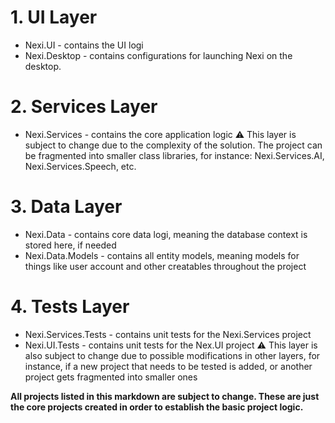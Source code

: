 # 1. UI Layer
- Nexi.UI - contains the UI logi
- Nexi.Desktop - contains configurations for launching Nexi on the desktop.
# 2. Services Layer
- Nexi.Services - contains the core application logic
⚠️ This layer is subject to change due to the complexity of the solution. The project can be fragmented into smaller class libraries, for instance: Nexi.Services.AI, Nexi.Services.Speech, etc.
# 3. Data Layer
- Nexi.Data - contains core data logi, meaning the database context is stored here, if needed
- Nexi.Data.Models - contains all entity models, meaning models for things like user account and other creatables throughout the project
# 4. Tests Layer
- Nexi.Services.Tests - contains unit tests for the Nexi.Services project
- Nexi.UI.Tests - contains unit tests for the Nex.UI project
⚠️ This layer is also subject to change due to possible modifications in other layers, for instance, if a new project that needs to be tested is added, or another project gets fragmented into smaller ones

**All projects listed in this markdown are subject to change. These are just the core projects created in order to establish the basic project logic.**
